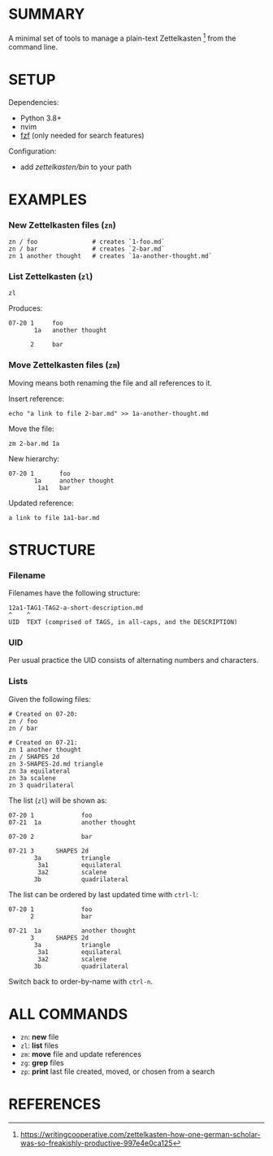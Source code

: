 SUMMARY
====================
A minimal set of tools to manage a plain-text Zettelkasten [^1] from the command line.


SETUP
====================
Dependencies:
- Python 3.8+
- nvim
- [fzf](https://github.com/junegunn/fzf) (only needed for search features)

Configuration:
- add _zettelkasten/bin_ to your path


EXAMPLES
====================

### New Zettelkasten files (`zn`)

    zn / foo               # creates `1-foo.md`
    zn / bar               # creates `2-bar.md`
    zn 1 another thought   # creates `1a-another-thought.md`

### List Zettelkasten (`zl`)

    zl

Produces:

    07-20 1     foo
           1a   another thought

          2     bar

### Move Zettelkasten files (`zm`)

Moving means both renaming the file and all references to it.

Insert reference:

    echo "a link to file 2-bar.md" >> 1a-another-thought.md

Move the file:

    zm 2-bar.md 1a

New hierarchy:

    07-20 1       foo
           1a     another thought
            1a1   bar

Updated reference:

    a link to file 1a1-bar.md


STRUCTURE
====================

### Filename

Filenames have the following structure:

    12a1-TAG1-TAG2-a-short-description.md
    ^    ^
    UID  TEXT (comprised of TAGS, in all-caps, and the DESCRIPTION)

### UID

Per usual practice the UID consists of alternating numbers and characters.

### Lists

Given the following files:

    # Created on 07-20:
    zn / foo
    zn / bar

    # Created on 07-21:
    zn 1 another thought
    zn / SHAPES 2d
    zn 3-SHAPES-2d.md triangle
    zn 3a equilateral
    zn 3a scalene
    zn 3 quadrilateral

The list (`zl`) will be shown as:

    07-20 1             foo
    07-21  1a           another thought

    07-20 2             bar

    07-21 3      SHAPES 2d
           3a           triangle
            3a1         equilateral
            3a2         scalene
           3b           quadrilateral

The list can be ordered by last updated time with `ctrl-l`:

    07-20 1             foo
          2             bar

    07-21  1a           another thought
          3      SHAPES 2d
           3a           triangle
            3a1         equilateral
            3a2         scalene
           3b           quadrilateral

Switch back to order-by-name with `ctrl-n`.

ALL COMMANDS
====================
- `zn`: **new** file
- `zl`: **list** files
- `zm`: **move** file and update references
- `zg`: **grep** files
- `zp`: **print** last file created, moved, or chosen from a search

REFERENCES
====================
[^1]: https://writingcooperative.com/zettelkasten-how-one-german-scholar-was-so-freakishly-productive-997e4e0ca125
